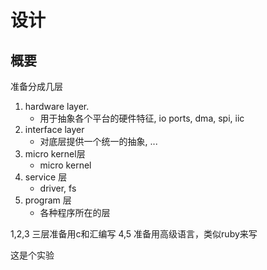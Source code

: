# 设计
## 概要
准备分成几层
1. hardware layer.
	- 用于抽象各个平台的硬件特征, io ports, dma, spi, iic
2. interface layer
	- 对底层提供一个统一的抽象, ...
3. micro kernel层
	- micro kernel
4. service 层
	- driver, fs 
5. program 层
	- 各种程序所在的层

1,2,3 三层准备用c和汇编写
4,5 准备用高级语言，类似ruby来写

这是个实验

